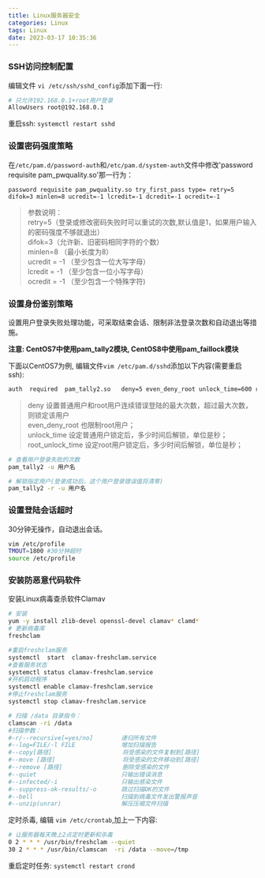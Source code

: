 ```yaml
---
title: Linux服务器安全
categories: Linux
tags: Linux
date: 2023-03-17 10:35:36
---
```


### SSH访问控制配置

编辑文件 `vi /etc/ssh/sshd_config`添加下面一行:

```bash
# 只允许192.168.0.1+root用户登录
AllowUsers root@192.168.0.1
```

重启ssh: `systemctl restart sshd`

### 设置密码强度策略
在`/etc/pam.d/password-auth`和`/etc/pam.d/system-auth`文件中修改'password requisite pam_pwquality.so'那一行为：
```text
password requisite pam_pwquality.so try_first_pass type= retry=5 difok=3 minlen=8 ucredit=-1 lcredit=-1 dcredit=-1 ocredit=-1
```

> 参数说明：     
> retry=5（登录或修改密码失败时可以重试的次数,默认值是1，如果用户输入的密码强度不够就退出）        
> difok=3（允许新、旧密码相同字符的个数）       
> minlen=8 （最小长度为8）     
> ucredit = -1 （至少包含一位大写字母）            
> lcredit = -1 （至少包含一位小写字母）         
> ocredit = -1 （至少包含一个特殊字符)

### 设置身份鉴别策略
设置用户登录失败处理功能，可采取结束会话、限制非法登录次数和自动退出等措施。

**注意: CentOS7中使用pam_tally2模块, CentOS8中使用pam_faillock模块**

下面以CentOS7为例, 编辑文件`vim /etc/pam.d/sshd`添加以下内容(需要重启ssh): 
```bash
auth  required  pam_tally2.so   deny=5 even_deny_root unlock_time=600 root_unlock_time=600
```

> deny 设置普通用户和root用户连续错误登陆的最大次数，超过最大次数，则锁定该用户     
> even_deny_root 也限制root用户；     
> unlock_time 设定普通用户锁定后，多少时间后解锁，单位是秒；     
> root_unlock_time 设定root用户锁定后，多少时间后解锁，单位是秒；

```bash
# 查看用户登录失败的次数
pam_tally2 -u 用户名

# 解锁指定用户(登录成功后，这个用户登录错误值将清零)
pam_tally2 -r -u 用户名
```

### 设置登陆会话超时
30分钟无操作，自动退出会话。
```bash
vim /etc/profile
TMOUT=1800 #30分钟超时
source /etc/profile
```

### 安装防恶意代码软件
安装Linux病毒查杀软件Clamav
```bash
# 安装
yum -y install zlib-devel openssl-devel clamav* clamd*
# 更新病毒库
freshclam

#重启freshclam服务
systemctl  start  clamav-freshclam.service
#查看服务状态
systemctl status clamav-freshclam.service
#开机启动程序
systemctl enable clamav-freshclam.service 
#停止freshclam服务
systemctl stop clamav-freshclam.service

# 扫描 /data 目录指令：
clamscan -ri /data  
#扫描参数：
#-r/--recursive[=yes/no]        递归所有文件        
#--log=FILE/-l FILE             增加扫描报告          
#--copy[路径]                    将受感染的文件复制到[路径]             
#--move [路径]                   将受感染的文件移动到[路径]       
#--remove [路径]                 删除受感染的文件       
#--quiet                        只输出错误消息      
#--infected/-i                  只输出感染文件       
#--suppress-ok-results/-o       跳过扫描OK的文件       
#--bell                         扫描到病毒文件发出警报声音      
#--unzip(unrar)                 解压压缩文件扫描 
```
定时杀毒, 编辑 `vim /etc/crontab`,加上一下内容:
```bash
# 让服务器每天晚上2点定时更新和杀毒
0 2 * * * /usr/bin/freshclam --quiet
30 2 * * * /usr/bin/clamscan  -ri /data --move=/tmp
```
重启定时任务: `systemctl restart crond`



